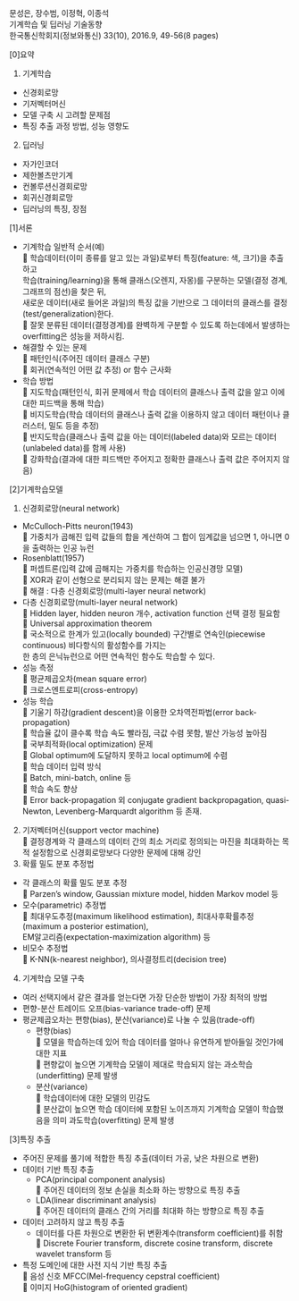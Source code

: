 문성은, 장수범, 이정혁, 이종석   
기계학습 및 딥러닝 기술동향   
한국통신학회지(정보와통신) 33(10), 2016.9, 49-56(8 pages)   

[0]요약   
1. 기계학습
- 신경회로망
- 기저벡터머신   
- 모델 구축 시 고려할 문제점   
- 특징 추출 과정 방법, 성능 영향도   
2. 딥러닝
- 자가인코더
- 제한볼츠만기계
- 컨볼루션신경회로망
- 회귀신경회로망
- 딥러닝의 특징, 장점


[1]서론
* 기계학습 일반적 순서(예)   
	학습데이터(이미 종류를 알고 있는 과일)로부터 특징(feature: 색, 크기)을 추출하고       
학습(training/learning)을 통해 클래스(오렌지, 자몽)를 구분하는 모델(결정 경계, 그래프의 점선)을 찾은 뒤,     
새로운 데이터(새로 들어온 과일)의 특징 값을 기반으로 그 데이터의 클래스를 결정(test/generalization)한다.     
	잘못 분류된 데이터(결정경계)를 완벽하게 구분할 수 있도록 하는데에서 발생하는 overfitting은 성능을 저하시킴.      
* 해결할 수 있는 문제   
	패턴인식(주어진 데이터 클래스 구분)   
	회귀(연속적인 어떤 값 추정) or 함수 근사화   
* 학습 방법   
	지도학습(패턴인식, 회귀 문제에서 학습 데이터의 클래스나 출력 값을 알고 이에 대한 피드백을 통해 학습)   
	비지도학습(학습 데이터의 클래스나 출력 값을 이용하지 않고 데이터 패턴이나 클러스터, 밀도 등을 추정)   
	반지도학습(클래스나 출력 값을 아는 데이터(labeled data)와 모르는 데이터(unlabeled data)를 함께 사용)   
	강화학습(결과에 대한 피드백만 주어지고 정확한 클래스나 출력 값은 주어지지 않음)   

[2]기계학습모델   
1. 신경회로망(neural network)    
*	McCulloch-Pitts neuron(1943)   
   가중치가 곱해진 입력 값들의 합을 계산하여 그 합이 임계값을 넘으면 1, 아니면 0을 출력하는 인공 뉴런   
*	Rosenblatt(1957)   
  	퍼셉트론(입력 값에 곱해지는 가중치를 학습하는 인공신경망 모델)   
  	XOR과 같이 선형으로 분리되지 않는 문제는 해결 불가   
  	해결 : 다층 신경회로망(multi-layer neural network)    
*	다층 신경회로망(multi-layer neural network)   
  	Hidden layer, hidden neuron 개수, activation function 선택 결정 필요함   
  	Universal approximation theorem         
    	국소적으로 한계가 있고(locally bounded) 구간별로 연속인(piecewise continuous) 비다항식의 활성함수를 가지는    
    한 층의 은닉뉴런으로 어떤 연속적인 함수도 학습할 수 있다.   
*	성능 측정   
  	평균제곱오차(mean square error)   
  	크로스엔트로피(cross-entropy)   
*	성능 학습   
  	기울기 하강(gradient descent)을 이용한 오차역전파법(error back-propagation)   
  	학습율 값이 클수록 학습 속도 빨라짐, 극값 수렴 못함, 발산 가능성 높아짐   
  	국부최적화(local optimization) 문제   
    	Global optimum에 도달하지 못하고 local optimum에 수렴   
  	학습 데이터 입력 방식   
    	Batch, mini-batch, online 등   
  	학습 속도 향상   
    	Error back-propagation 외 conjugate gradient backpropagation, quasi-Newton, Levenberg-Marquardt algorithm 등 존재.   
2. 기저벡터머신(support vector machine)   
  	결정경계와 각 클래스의 데이터 간의 최소 거리로 정의되는 마진을 최대화하는 목적 설정함으로 
  신경회로망보다 다양한 문제에 대해 강인     
3. 확률 밀도 분포 추정법   
  *	각 클래스의 확률 밀도 분포 추정   
    	Parzen’s window, Gaussian mixture model, hidden Markov model 등   
  *	모수(parametric) 추정법   
    	최대우도추정(maximum likelihood estimation), 최대사후확률추정(maximum a posterior estimation),   
    EM알고리즘(expectation-maximization algorithm) 등   
  *	비모수 추정법   
    	K-NN(k-nearest neighbor), 의사결정트리(decision tree)   
4. 기계학습 모델 구축   
  *	여러 선택지에서 같은 결과를 얻는다면 가장 단순한 방법이 가장 최적의 방법   
  *	편향-분산 트레이드 오프(bias-variance trade-off) 문제   
  * 평균제곱오차는 편향(bias), 분산(variance)로 나눌 수 있음(trade-off)    
      *	편향(bias)   
        	모델을 학습하는데 있어 학습 데이터를 얼마나 유연하게 받아들일 것인가에 대한 지표   
        	편향값이 높으면 기계학습 모델이 제대로 학습되지 않는 과소학습(underfitting) 문제 발생    
      *	분산(variance)    
        	학습데이터에 대한 모델의 민감도    
        	분산값이 높으면 학습 데이터에 포함된 노이즈까지 기계학습 모델이 학습했음을 의미 과도학습(overfitting) 문제 발생    
 
[3]특징 추출   
*	주어진 문제를 풀기에 적합한 특징 추출(데이터 가공, 낮은 차원으로 변환)   
  *	데이터 기반 특징 추출   
    *	PCA(principal component analysis)   
    	주어진 데이터의 정보 손실을 최소화 하는 방향으로 특징 추출   
    *	LDA(linear discriminant analysis)   
    	주어진 데이터의 클래스 간의 거리를 최대화 하는 방향으로 특징 추출   
*	데이터 고려하지 않고 특징 추출   
    *	데이터를 다른 차원으로 변환한 뒤 변환계수(transform coefficient)를 취함   
      	Discrete Fourier transform, discrete cosine transform, discrete wavelet transform 등   
*	특정 도메인에 대한 사전 지식 기반 특징 추출   
  	음성 신호 MFCC(Mel-frequency cepstral coefficient)   
  	이미지 HoG(histogram of oriented gradient)   





